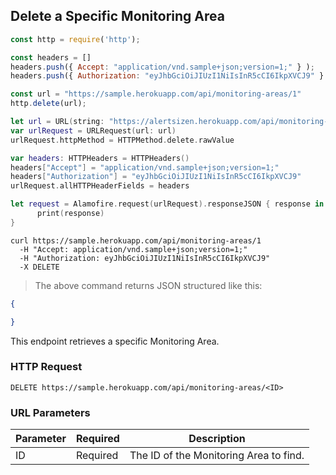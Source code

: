 ## Delete a Specific Monitoring Area

```javascript
const http = require('http');

const headers = [] 
headers.push({ Accept: "application/vnd.sample+json;version=1;" } ); 
headers.push({ Authorization: "eyJhbGciOiJIUzI1NiIsInR5cCI6IkpXVCJ9" } ); 

const url = "https://sample.herokuapp.com/api/monitoring-areas/1"
http.delete(url);
```


```swift
let url = URL(string: "https://alertsizen.herokuapp.com/api/monitoring-areas/1")
var urlRequest = URLRequest(url: url)
urlRequest.httpMethod = HTTPMethod.delete.rawValue

var headers: HTTPHeaders = HTTPHeaders()
headers["Accept"] = "application/vnd.sample+json;version=1;"
headers["Authorization"] = "eyJhbGciOiJIUzI1NiIsInR5cCI6IkpXVCJ9"
urlRequest.allHTTPHeaderFields = headers

let request = Alamofire.request(urlRequest).responseJSON { response in
      print(response)
}
```

```shell
curl https://sample.herokuapp.com/api/monitoring-areas/1
  -H "Accept: application/vnd.sample+json;version=1;"
  -H "Authorization: eyJhbGciOiJIUzI1NiIsInR5cCI6IkpXVCJ9"
  -X DELETE
```

> The above command returns JSON structured like this:

```json
{

}
```

This endpoint retrieves a specific Monitoring Area.

### HTTP Request

`DELETE https://sample.herokuapp.com/api/monitoring-areas/<ID>`

### URL Parameters

Parameter | Required | Description
--------- | ------- | -----------
ID | Required | The ID of the Monitoring Area to find.

